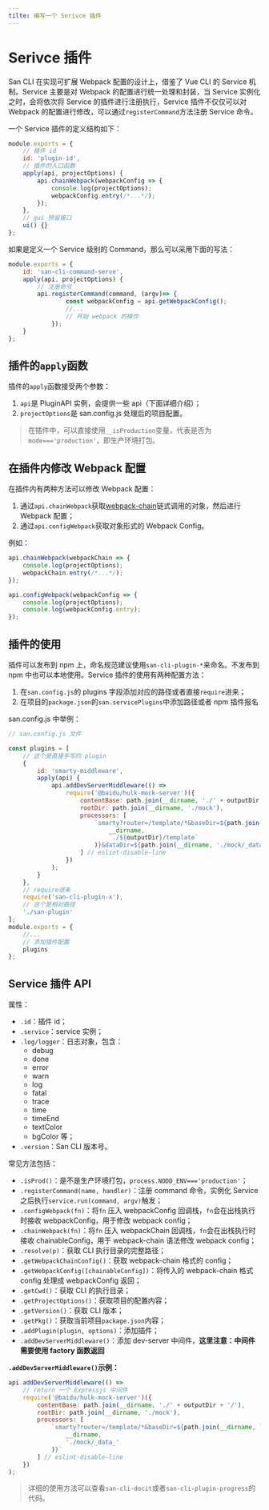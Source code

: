 ```yaml
---
tilte: 编写一个 Serivce 插件
---
```


# Serivce 插件

San CLI 在实现可扩展 Webpack 配置的设计上，借鉴了 Vue CLI 的 Service 机制。Service 主要是对 Webpack 的配置进行统一处理和封装，当 Service 实例化之时，会将依次将 Service 的插件进行注册执行，Service 插件不仅仅可以对 Webpack 的配置进行修改，可以通过`registerCommand`方法注册 Service 命令。

一个 Service 插件的定义结构如下：

```js
module.exports = {
    // 插件 id
    id: 'plugin-id',
    // 插件的入口函数
    apply(api, projectOptions) {
        api.chainWebpack(webpackConfig => {
            console.log(projectOptions);
            webpackConfig.entry(/*...*/);
        });
    },
    // gui 预留接口
    ui() {}
};
```

如果是定义一个 Service 级别的 Command，那么可以采用下面的写法：

```js
module.exports = {
    id: 'san-cli-command-serve',
    apply(api, projectOptions) {
        // 注册命令
        api.registerCommand(command, (argv)=> {
                const webpackConfig = api.getWebpackConfig();
                //...
                // 开始 webpack 的操作
            });
    }
};
```

## 插件的`apply`函数

插件的`apply`函数接受两个参数：

1. `api`是 PluginAPI 实例，会提供一些 api（下面详细介绍）；
2. `projectOptions`是 san.config.js 处理后的项目配置。

> 在插件中，可以直接使用`__isProduction`变量，代表是否为`mode==='production'`，即生产环境打包。

## 在插件内修改 Webpack 配置

在插件内有两种方法可以修改 Webpack 配置：

1. 通过`api.chainWebpack`获取[webpack-chain](https://github.com/neutrinojs/webpack-chain)链式调用的对象，然后进行 Webpack 配置；
2. 通过`api.configWebpack`获取对象形式的 Webpack Config。

例如：

```js
api.chainWebpack(webpackChain => {
    console.log(projectOptions);
    webpackChain.entry(/*...*/);
});

api.configWebpack(webpackConfig => {
    console.log(projectOptions);
    console.log(webpackConfig.entry);
});
```

## 插件的使用

插件可以发布到 npm 上，命名规范建议使用`san-cli-plugin-*`来命名。不发布到 npm 中也可以本地使用。Service 插件的使用有两种配置方法：

1. 在`san.config.js`的 plugins 字段添加对应的路径或者直接`require`进来；
2. 在项目的`package.json`的`san.servicePlugins`中添加路径或者 npm 插件报名

san.config.js 中举例：

```js
// san.config.js 文件

const plugins = [
    // 这个是直接手写的 plugin
    {
        id: 'smarty-middleware',
        apply(api) {
            api.addDevServerMiddleware(() =>
                require('@baidu/hulk-mock-server')({
                    contentBase: path.join(__dirname, './' + outputDir + '/'),
                    rootDir: path.join(__dirname, './mock'),
                    processors: [
                        `smarty?router=/template/*&baseDir=${path.join(
                            __dirname,
                            `./${outputDir}/template`
                        )}&dataDir=${path.join(__dirname, './mock/_data_')}`
                    ] // eslint-disable-line
                })
            );
        }
    },
    // require进来
    require('san-cli-plugin-x'),
    // 这个是相对路径
    './san-plugin'
];
module.exports = {
    //...
    // 添加插件配置
    plugins
};
```

## Service 插件 API

属性：

-   `.id`：插件 id；
-   `.service`：service 实例；
-   `.log/logger`：日志对象，包含：
    -   debug
    -   done
    -   error
    -   warn
    -   log
    -   fatal
    -   trace
    -   time
    -   timeEnd
    -   textColor
    -   bgColor 等；
-   `.version`：San CLI 版本号。

常见方法包括：

-   `.isProd()`：是不是生产环境打包，`process.NODD_ENV==='production'`；
-   `.registerCommand(name, handler)`：注册 command 命令，实例化 Service 之后执行`service.run(command, argv)`触发；
-   `.configWebpack(fn)`：将`fn` 压入 webpackConfig 回调栈，`fn`会在出栈执行时接收 webpackConfig，用于修改 webpack config；
-   `.chainWebpack(fn)`：将`fn` 压入 webpackChain 回调栈，`fn`会在出栈执行时接收 chainableConfig，用于 webpack-chain 语法修改 webpack config；
-   `.resolve(p)`：获取 CLI 执行目录的完整路径；
-   `.getWebpackChainConfig()`：获取 webpack-chain 格式的 config；
-   `.getWebpackConfig([chainableConfig])`：将传入的 webpack-chain 格式 config 处理成 webpackConfig 返回；
-   `.getCwd()`：获取 CLI 的执行目录；
-   `.getProjectOptions()`：获取项目的配置内容；
-   `.getVersion()`：获取 CLI 版本；
-   `.getPkg()`：获取当前项目`package.json`内容；
-   `.addPlugin(plugin, options)`：添加插件；
-   `.addDevServerMiddleware()`：添加 dev-server 中间件，**这里注意：中间件需要使用 factory 函数返回**

**`.addDevServerMiddleware()`示例：**

```js
api.addDevServerMiddleware(() =>
    // return 一个 Expressjs 中间件
    require('@baidu/hulk-mock-server')({
        contentBase: path.join(__dirname, './' + outputDir + '/'),
        rootDir: path.join(__dirname, './mock'),
        processors: [
            `smarty?router=/template/*&baseDir=${path.join(__dirname, `./${outputDir}/template`)}&dataDir=${path.join(
                __dirname,
                './mock/_data_'
            )}`
        ] // eslint-disable-line
    })
);
```

> 详细的使用方法可以查看`san-cli-docit`或者`san-cli-plugin-progress`的代码。
